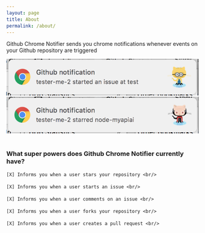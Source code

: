 ```yaml
---
layout: page
title: About
permalink: /about/
---
```


Github Chrome Notifier sends you chrome notifications whenever events on your Github repository are triggered

<img class="samplePhotos" src="../assets/chromepic.png"/>
<img class="samplePhotos" src="../assets/chromepic2.png"/>
<br/><br/>

<div class="numberedLists">
	<h3>What super powers does <b>Github Chrome Notifier</b> currently have?</h3>

	[X] Informs you when a user stars your repository <br/>

	[X] Informs you when a user starts an issue <br/>

	[X] Informs you when a user comments on an issue <br/>

	[X] Informs you when a user forks your repository <br/>

	[X] Informs you when a user creates a pull request <br/>
	
</div>